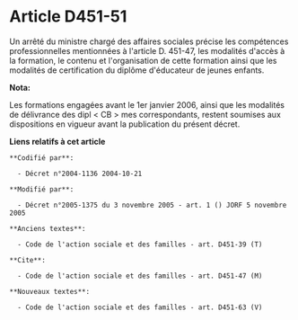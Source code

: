 # Article D451-51

Un arrêté du ministre chargé des affaires sociales précise les compétences professionnelles mentionnées à l'article D.
451-47, les modalités d'accès à la formation, le contenu et l'organisation de cette formation ainsi que les modalités de
certification du diplôme d'éducateur de jeunes enfants.

**Nota:**

Les formations engagées avant le 1er janvier 2006, ainsi que les modalités de délivrance des dipl < CB > mes correspondants,
restent soumises aux dispositions en vigueur avant la publication du présent décret.

**Liens relatifs à cet article**

	**Codifié par**:

	  - Décret n°2004-1136 2004-10-21

	**Modifié par**:

	  - Décret n°2005-1375 du 3 novembre 2005 - art. 1 () JORF 5 novembre 2005

	**Anciens textes**:

	  - Code de l'action sociale et des familles - art. D451-39 (T)

	**Cite**:

	  - Code de l'action sociale et des familles - art. D451-47 (M)

	**Nouveaux textes**:

	  - Code de l'action sociale et des familles - art. D451-63 (V)
